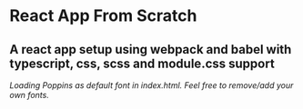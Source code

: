 # React App From Scratch

## A react app setup using webpack and babel with typescript, css, scss and module.css support

_Loading Poppins as default font in index.html. Feel free to remove/add your own fonts._
